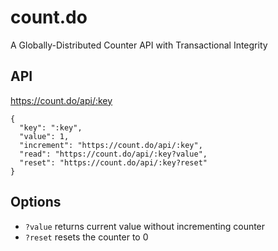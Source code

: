 # count.do
A Globally-Distributed Counter API with Transactional Integrity

## API 

<https://count.do/api/:key>
```
{
  "key": ":key",
  "value": 1,
  "increment": "https://count.do/api/:key",
  "read": "https://count.do/api/:key?value",
  "reset": "https://count.do/api/:key?reset"
}
```

## Options
- `?value` returns current value without incrementing counter
- `?reset` resets the counter to 0
